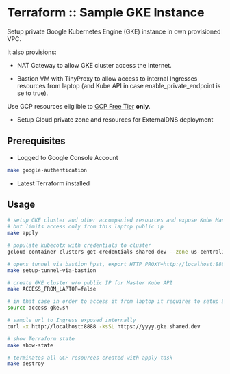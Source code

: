 # Terraform :: Sample GKE Instance

Setup private Google Kubernetes Engine (GKE) instance in own provisioned VPC.

It also provisions:

* NAT Gateway to allow GKE cluster access the Internet.

* Bastion VM with TinyProxy to allow access to internal Ingresses resources from laptop (and Kube API in case enable_private_endpoint is se to true).

Use  GCP resources eliglible to [GCP Free Tier](https://cloud.google.com/free/docs/gcp-free-tier#free-tier-usage-limits) __only__.

* Setup Cloud private zone and resources for ExternalDNS deployment

## Prerequisites

* Logged to Google Console Account

```bash
make google-authentication
```

* Latest Terraform installed

## Usage

```bash
# setup GKE cluster and other accompanied resources and expose Kube Master API via ExternalIP
# but limits access only from this laptop public ip
make apply

# populate kubecotx with credentials to cluster
gcloud container clusters get-credentials shared-dev --zone us-central1-a

# opens tunnel via bastion hpst, export HTTP_PROXY=http://localhost:8888 to use it in the shell
make setup-tunnel-via-bastion

# create GKE cluster w/o public IP for Master Kube API
make ACCESS_FROM_LAPTOP=false

# in that case in order to access it from laptop it requires to setup SSH tunnel to proxy located on bastion VM and configure kube commands to access private GKE cluster freely
source access-gke.sh

# sample url to Ingress exposed internally
curl -x http://localhost:8888 -ksSL https://yyyy.gke.shared.dev

# show Terraform state
make show-state

# terminates all GCP resources created with apply task
make destroy
```
